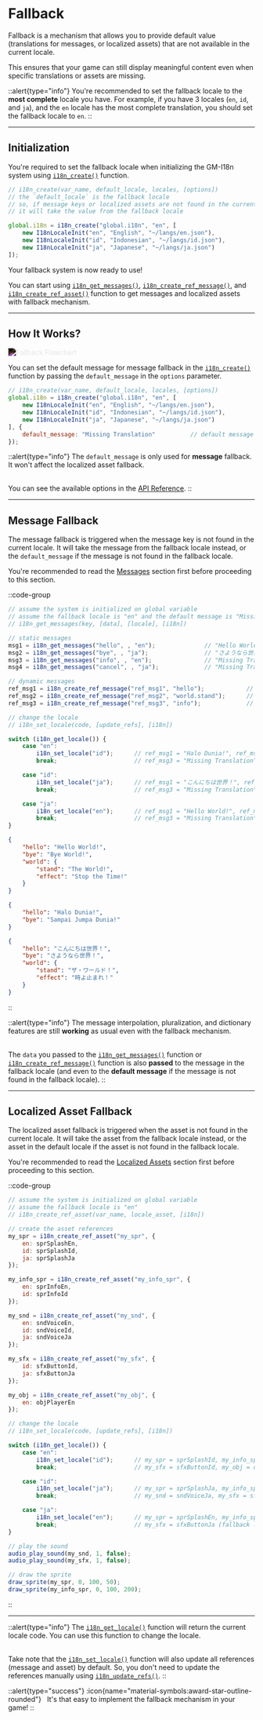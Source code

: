 # Fallback

Fallback is a mechanism that allows you to provide default value (translations for messages, or localized assets) that are not available in the current locale. 

This ensures that your game can still display meaningful content even when specific translations or assets are missing.

::alert{type="info"}
You're recommended to set the fallback locale to the **most complete** locale you have. For example, if you have 3 locales (`en`, `id`, and `ja`), and the `en` locale has the most complete translation, you should set the fallback locale to `en`.
::

---

## Initialization

You're required to set the fallback locale when initializing the GM-I18n system using [`i18n_create()`](/v1/api-reference/functions/i18n-create) function.

```js [Create Event]
// i18n_create(var_name, default_locale, locales, [options])
// the `default_locale` is the fallback locale
// so, if message keys or localized assets are not found in the current locale, 
// it will take the value from the fallback locale

global.i18n = i18n_create("global.i18n", "en", [
    new I18nLocaleInit("en", "English", "~/langs/en.json"),
    new I18nLocaleInit("id", "Indonesian", "~/langs/id.json"),
    new I18nLocaleInit("ja", "Japanese", "~/langs/ja.json")
]);
```

Your fallback system is now ready to use!

You can start using [`i18n_get_messages()`](/v1/api-reference/functions/i18n-get-messages), [`i18n_create_ref_message()`](/v1/api-reference/functions/i18n-create-ref-message), and [`i18n_create_ref_asset()`](/v1/api-reference/functions/i18n-create-ref-asset) function to get messages and localized assets with fallback mechanism.

---

## How It Works? 

<img src="/img/concept-3.webp" alt="Fallback Flowchart" loading="lazy" class="max-w-100 h-auto" style="filter: invert(100%);" />

You can set the default message for message fallback in the [`i18n_create()`](/v1/api-reference/functions/i18n-create) function by passing the `default_message` in the `options` parameter.

```js [Create Event]
// i18n_create(var_name, default_locale, locales, [options])
global.i18n = i18n_create("global.i18n", "en", [
    new I18nLocaleInit("en", "English", "~/langs/en.json"),
    new I18nLocaleInit("id", "Indonesian", "~/langs/id.json"),
    new I18nLocaleInit("ja", "Japanese", "~/langs/ja.json")
], {
    default_message: "Missing Translation"          // default message for message fallback (default = empty string)
});
```

::alert{type="info"}
The `default_message` is only used for **message** fallback. It won't affect the localized asset fallback. <br> <br>

You can see the available options in the [API Reference](/v1/api-reference/functions#i18n_create).
::

---

## Message Fallback

The message fallback is triggered when the message key is not found in the current locale. It will take the message from the fallback locale instead, or the `default_message` if the message is not found in the fallback locale.

You're recommended to read the [Messages](/v1/usage/messages) section first before proceeding to this section.

::code-group
```js [Create Event]
// assume the system is initialized on global variable
// assume the fallback locale is "en" and the default message is "Missing Translation"
// i18n_get_messages(key, [data], [locale], [i18n])

// static messages
msg1 = i18n_get_messages("hello", , "en");              // "Hello World!"
msg2 = i18n_get_messages("bye", , "ja");                // "さようなら世界！"
msg3 = i18n_get_messages("info", , "en");               // "Missing Translation", because "info" is not defined in "en" locale
msg4 = i18n_get_messages("cancel", , "ja");             // "Missing Translation", because "cancel" is not defined in "ja" locale, and also not defined in the fallback locale

// dynamic messages
ref_msg1 = i18n_create_ref_message("ref_msg1", "hello");            // "Hello World!", "Halo Dunia!", or "こんにちは世界！"
ref_msg2 = i18n_create_ref_message("ref_msg2", "world.stand");      // "The World!", "Missing Translation", or "ザ・ワールド！"
ref_msg3 = i18n_create_ref_message("ref_msg3", "info");             // always "Missing Translation", because "info" is not defined in any locale
```

```js [Key Pressed - Space]
// change the locale
// i18n_set_locale(code, [update_refs], [i18n])

switch (i18n_get_locale()) {
    case "en":
        i18n_set_locale("id");      // ref_msg1 = "Halo Dunia!", ref_msg2 = "Missing Translation",
        break;                      // ref_msg3 = "Missing Translation" 

    case "id":
        i18n_set_locale("ja");      // ref_msg1 = "こんにちは世界！", ref_msg2 = "ザ・ワールド！"
        break;                      // ref_msg3 = "Missing Translation" 

    case "ja":
        i18n_set_locale("en");      // ref_msg1 = "Hello World!", ref_msg2 = "The World!", 
        break;                      // ref_msg3 = "Missing Translation" 
}
```

```json [en.json]
{
    "hello": "Hello World!",
    "bye": "Bye World!",
    "world": {
        "stand": "The World!",
        "effect": "Stop the Time!"
    }
}
```

```json [id.json]
{
    "hello": "Halo Dunia!",
    "bye": "Sampai Jumpa Dunia!"
}
```

```json [ja.json]
{
    "hello": "こんにちは世界！",
    "bye": "さようなら世界！",
    "world": {
        "stand": "ザ・ワールド！",
        "effect": "時よ止まれ！"
    }
}
```
::

::alert{type="info"}
The message interpolation, pluralization, and dictionary features are still **working** as usual even with the fallback mechanism. <br> <br>

The `data` you passed to the [`i18n_get_messages()`](/v1/api-reference/functions/i18n-get-messages) function or [`i18n_create_ref_message()`](/v1/api-reference/functions/i18n-create-ref-message) function is also **passed** to the message in the fallback locale (and even to the **default message** if the message is not found in the fallback locale).
::

---

## Localized Asset Fallback

The localized asset fallback is triggered when the asset is not found in the current locale. It will take the asset from the fallback locale instead, or the asset in the default locale if the asset is not found in the fallback locale.

You're recommended to read the [Localized Assets](/v1/usage/localized-assets) section first before proceeding to this section.

::code-group
```js [Create Event]
// assume the system is initialized on global variable
// assume the fallback locale is "en"
// i18n_create_ref_asset(var_name, locale_asset, [i18n])

// create the asset references
my_spr = i18n_create_ref_asset("my_spr", {
    en: sprSplashEn,
    id: sprSplashId,
    ja: sprSplashJa
});

my_info_spr = i18n_create_ref_asset("my_info_spr", {
    en: sprInfoEn,
    id: sprInfoId
});

my_snd = i18n_create_ref_asset("my_snd", {
    en: sndVoiceEn,
    id: sndVoiceId,
    ja: sndVoiceJa
});

my_sfx = i18n_create_ref_asset("my_sfx", {
    id: sfxButtonId,
    ja: sfxButtonJa
});

my_obj = i18n_create_ref_asset("my_obj", {
    en: objPlayerEn
});
```

```js [Key Pressed - Space]
// change the locale
// i18n_set_locale(code, [update_refs], [i18n])

switch (i18n_get_locale()) {
    case "en":
        i18n_set_locale("id");      // my_spr = sprSplashId, my_info_spr = sprInfoId, my_snd = sndVoiceId, 
        break;                      // my_sfx = sfxButtonId, my_obj = objPlayerEn ("id" locale doesn't have the asset)

    case "id":
        i18n_set_locale("ja");      // my_spr = sprSplashJa, my_info_spr = sprInfoEn ("ja" locale doesn't have the asset), 
        break;                      // my_snd = sndVoiceJa, my_sfx = sfxButtonJa, my_obj = objPlayerEn ("ja" locale doesn't have the asset)

    case "ja":
        i18n_set_locale("en");      // my_spr = sprSplashEn, my_info_spr = sprInfoEn, my_snd = sndVoiceEn, 
        break;                      // my_sfx = sfxButtonJa (fallback locale doesn't have the asset, so it won't be changed), my_obj = objPlayerEn
}
```

```js [Key Pressed - Enter]
// play the sound
audio_play_sound(my_snd, 1, false);
audio_play_sound(my_sfx, 1, false);
```

```js [Draw Event]
// draw the sprite
draw_sprite(my_spr, 0, 100, 50);
draw_sprite(my_info_spr, 0, 100, 200);
```
::

---

::alert{type="info"}
The [`i18n_get_locale()`](/v1/api-reference/functions/i18n-get-locale) function will return the current locale code. You can use this function to change the locale. <br> <br>

Take note that the [`i18n_set_locale()`](/v1/api-reference/functions/i18n-set-locale) function will also update all references (message and asset) by default. So, you don't need to update the references manually using [`i18n_update_refs()`](/v1/api-reference/functions/i18n-update-refs).
::

::alert{type="success"}
:icon{name="material-symbols:award-star-outline-rounded"} &nbsp; It's that easy to implement the fallback mechanism in your game!
::
